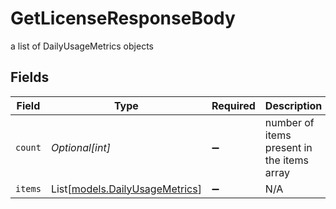 # GetLicenseResponseBody

a list of DailyUsageMetrics objects


## Fields

| Field                                                            | Type                                                             | Required                                                         | Description                                                      |
| ---------------------------------------------------------------- | ---------------------------------------------------------------- | ---------------------------------------------------------------- | ---------------------------------------------------------------- |
| `count`                                                          | *Optional[int]*                                                  | :heavy_minus_sign:                                               | number of items present in the items array                       |
| `items`                                                          | List[[models.DailyUsageMetrics](../models/dailyusagemetrics.md)] | :heavy_minus_sign:                                               | N/A                                                              |